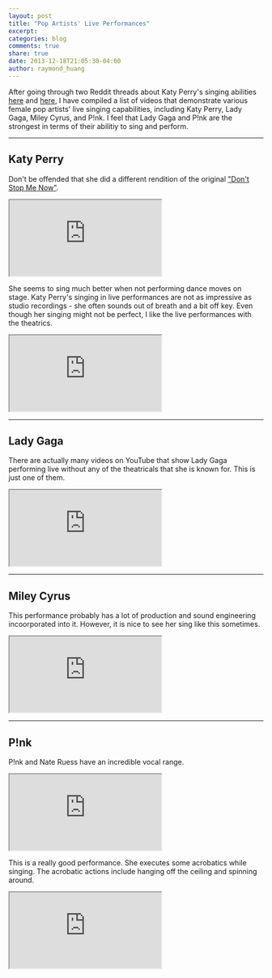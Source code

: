 ```yaml
---
layout: post
title: "Pop Artists' Live Performances"
excerpt:
categories: blog
comments: true
share: true
date: 2013-12-18T21:05:30-04:00
author: raymond_huang
---
```


After going through two Reddit threads about Katy Perry's singing abilities [here](http://www.reddit.com/r/videos/comments/1t3h1m/katy_perry_gets_caught_lip_syncing_and_is_asked/) and [here](http://www.reddit.com/r/videos/comments/1t44sj/katy_perry_should_sing_like_this_more_often/), I have compiled a list of videos that demonstrate various female pop artists' live singing capabilities, including Katy Perry, Lady Gaga, Miley Cyrus, and P!nk. I feel that Lady Gaga and P!nk are the strongest in terms of their abilitiy to sing and perform.

---

## Katy Perry

Don't be offended that she did a different rendition of the original ["Don't Stop Me Now"](http://www.youtube.com/watch?v=HgzGwKwLmgM "Queen - Don't Stop me Now").

<iframe src="http://www.youtube.com/embed/GmJHS0dNFD0"> </iframe>

She seems to sing much better when not performing dance moves on stage. Katy Perry's singing in live performances are not as impressive as studio recordings - she often sounds out of breath and a bit off key. Even though her singing might not be perfect, I like the live performances with the theatrics.

<iframe src="http://www.youtube.com/embed/JQU-nS5kP08"> </iframe>

---

## Lady Gaga

There are actually many videos on YouTube that show Lady Gaga performing live without any of the theatricals that she is known for. This is just one of them.

<iframe src="http://www.youtube.com/embed/FtOF5wBPDsw"> </iframe>

---

## Miley Cyrus

This performance probably has a lot of production and sound engineering incoorporated into it. However, it is nice to see her sing like this sometimes.

<iframe src="http://www.youtube.com/embed/wOwblaKmyVw"> </iframe>

---

## P!nk

P!nk and Nate Ruess have an incredible vocal range.

<iframe src="http://www.youtube.com/embed/eSeh009_V1I"> </iframe>

This is a really good performance. She executes some acrobatics while singing. The acrobatic actions include hanging off the ceiling and spinning around.

<iframe src="http://www.youtube.com/embed/3stsDXki__U"> </iframe>
